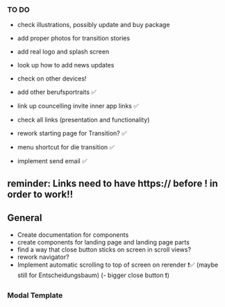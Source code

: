 ### TO DO

- check illustrations, possibly update and buy package
- add proper photos for transition stories
- add real logo and splash screen

- look up how to add news updates

- check on other devices!

- add other berufsportraits ✅
- link up councelling invite inner app links ✅
- check all links (presentation and functionality)
- rework starting page for Transition? ✅
- menu shortcut for die transition ✅
- implement send email ✅

## reminder: Links need to have https:// before ! in order to work!!

## General

- Create documentation for components
- create components for landing page and landing page parts
- find a way that close button sticks on screen in scroll views?
- rework navigator?
- Implement automatic scrolling to top of screen on rerender ❗✅ (maybe still for Entscheidungsbaum)
  (- bigger close button ❗)

### Modal Template

<!--
import React from 'react';

import {Modal} from 'react-native';
import Article from '../../components/articleComponents/article';
import ArticleHeader from '../../components/articleComponents/articleHeader';
import ArticleIllustration from '../../components/articleComponents/articleIllustration';
import ArticleSubHeader from '../../components/articleComponents/articleSubHeader';
import Paragraph from '../../components/articleComponents/paragraph';
import CloseButton from '../../components/buttons/closeButton';
import ScrollableScreenContainer from '../../components/scrollableScreen';

const Ausbildung = (props) => {
  return (
    <Modal visible={props.isVisible} animationType={'slide'}>
      <ScrollableScreenContainer>
        <CloseButton close={props.close} />
        <ArticleHeader></ArticleHeader>
        <ArticleIllustration image={require('')} />
        <Article>
          <ArticleSubHeader></ArticleSubHeader>
          <Paragraph></Paragraph>
        </Article>
      </ScrollableScreenContainer>
    </Modal>
  );
};

export default Ausbildung; -->
